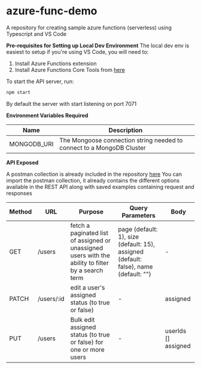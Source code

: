# azure-func-demo
A repository for creating sample azure functions (serverless) using Typescript and VS Code

**Pre-requisites for Setting up Local Dev Environment**
The local dev env is easiest to setup if you're using VS Code, you will need to:
1. Install Azure Functions extension
2. Install Azure Functions Core Tools from [here](https://github.com/Azure/azure-functions-core-tools) 

To start the API server, run:
```bash
npm start 
```
By default the server with start listening on port 7071

**Environment Variables Required**

| Name        | Description                                                           |
|-------------|-----------------------------------------------------------------------|
| MONGODB_URI | The Mongoose connection string needed to connect to a MongoDB Cluster |

**API Exposed**

A postman collection is already included in the repository [here](https://github.com/ZakiMalik/azure-func-demo/blob/master/Azure%20Functions%20-%20Demo%20API.postman_collection.json)
You can import the postman collection, it already contains the different options available in the REST API along with saved examples containing request and responses

| Method | URL        | Purpose                                                                                             | Query Parameters                                                                     | Body                                              |
|--------|------------|-----------------------------------------------------------------------------------------------------|--------------------------------------------------------------------------------------|---------------------------------------------------|
| GET    | /users     | fetch a paginated list of assigned or unassigned  users with the ability to filter by a search term | page (default: 1), size (default: 15), assigned (default: false), name (default: "") |                         -                         |
| PATCH  | /users/:id | edit a user's assigned status (to true or false)                                                    |                                           -                                          | assigned <Boolean>                                |
| PUT    | /users     | Bulk edit assigned status (to true or false) for one or more users                                  |                                           -                                          | userIds []<MongooseObjectIds> assigned <Boolean>  |
